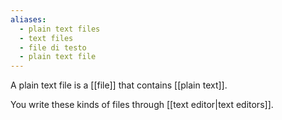 ```yaml
---
aliases:
  - plain text files
  - text files
  - file di testo
  - plain text file
---
```

A plain text file is a [[file]] that contains [[plain text]].

You write these kinds of files through [[text editor|text editors]].